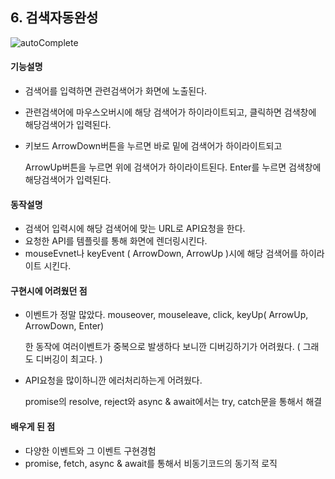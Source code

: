 ## 6. 검색자동완성

![autoComplete](../project_functional_demo/autoComplete.gif)

#### 기능설명

- 검색어를 입력하면 관련검색어가 화면에 노출된다.

- 관련검색어에 마우스오버시에 해당 검색어가 하이라이트되고, 클릭하면 검색창에 해당검색어가 입력된다.

- 키보드 ArrowDown버튼을 누르면 바로 밑에 검색어가 하이라이트되고 

  ArrowUp버튼을 누르면 위에 검색어가 하이라이트된다. Enter를 누르면 검색창에 해당검색어가 입력된다.



#### 동작설명

- 검색어 입력시에 해당 검색어에 맞는 URL로 API요청을 한다.
- 요청한 API를 템플릿를 통해 화면에 렌더링시킨다.
- mouseEvnet나 keyEvent ( ArrowDown, ArrowUp )시에 해당 검색어를 하이라이트 시킨다.



#### 구현시에 어려웠던 점

- 이벤트가 정말 많았다. mouseover, mouseleave, click, keyUp( ArrowUp, ArrowDown, Enter)

  한 동작에 여러이벤트가 중복으로 발생하다 보니깐 디버깅하기가 어려웠다. ( 그래도 디버깅이 최고다. )

- API요청을 많이하니깐 에러처리하는게 어려웠다.

  promise의 resolve, reject와 async & await에서는 try, catch문을 통해서 해결



#### 배우게 된 점

- 다양한 이벤트와 그 이벤트 구현경험
- promise, fetch, async & await를 통해서 비동기코드의 동기적 로직

